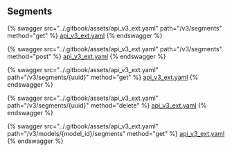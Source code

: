 ## Segments

{% swagger src="../.gitbook/assets/api_v3_ext.yaml" path="/v3/segments" method="get" %}
[api_v3_ext.yaml](../.gitbook/assets/api_v3_ext.yaml)
{% endswagger %}


{% swagger src="../.gitbook/assets/api_v3_ext.yaml" path="/v3/segments" method="post" %}
[api_v3_ext.yaml](../.gitbook/assets/api_v3_ext.yaml)
{% endswagger %}


{% swagger src="../.gitbook/assets/api_v3_ext.yaml" path="/v3/segments/{uuid}" method="get" %}
[api_v3_ext.yaml](../.gitbook/assets/api_v3_ext.yaml)
{% endswagger %}


{% swagger src="../.gitbook/assets/api_v3_ext.yaml" path="/v3/segments/{uuid}" method="delete" %}
[api_v3_ext.yaml](../.gitbook/assets/api_v3_ext.yaml)
{% endswagger %}


{% swagger src="../.gitbook/assets/api_v3_ext.yaml" path="/v3/models/{model_id}/segments" method="get" %}
[api_v3_ext.yaml](../.gitbook/assets/api_v3_ext.yaml)
{% endswagger %}
